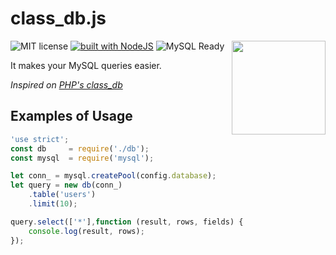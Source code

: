 # class_db.js
<img src="https://www.issart.com/blog/wp-content/uploads/2017/03/boxbarimage5.jpg" width="150" align="right">

![MIT license](https://img.shields.io/badge/license-MIT-blue.svg)
[![built with NodeJS](https://img.shields.io/badge/built%20with-Node.js-red.svg)](https://www.php.net/)
![MySQL Ready](https://img.shields.io/badge/mysql-ready-green.svg)

It makes your MySQL queries easier.

*Inspired on [PHP's class_db](https://github.com/samuelfaj/class_db)*

## Examples of Usage
```javascript
'use strict';
const db     = require('./db');
const mysql  = require('mysql');

let conn_ = mysql.createPool(config.database);
let query = new db(conn_)
    .table('users')
    .limit(10);

query.select(['*'],function (result, rows, fields) {
    console.log(result, rows);
});
``` 
